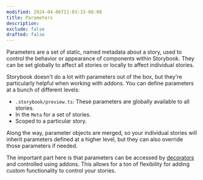 ```yaml
---
modified: 2024-04-06T11:03:33-06:00
title: Parameters
description:
exclude: false
drafted: false
---
```


Parameters are a set of static, named metadata about a story, used to control the behavior or appearance of components within Storybook. They can be set globally to affect all stories or locally to affect individual stories.

Storybook doesn't do a lot with parameters out of the box, but they're particularly helpful when working with addons. You can define parameters at a bunch of different levels:

- `.storybook/preview.ts`: These parameters are globally available to all stories.
- In the `Meta` for a set of stories.
- Scoped to a particular story.

Along the way, parameter objects are merged, so your individual stories will inherit parameters defined at a higher level, but they can also override those parameters if needed.

The important part here is that parameters can be accessed by [decorators](decorators.md) and controlled using
addons. This allows for a ton of flexibility for adding custom functionality to control your stories.
